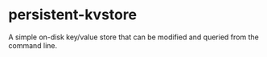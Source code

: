 # persistent-kvstore
A simple on-disk key/value store that can be modified and queried from the command line.
